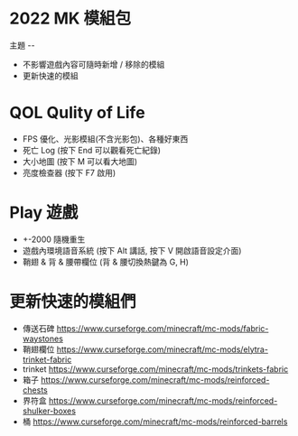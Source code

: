 # 2022 MK 模組包

主題 --
* 不影響遊戲內容可隨時新增 / 移除的模組
* 更新快速的模組

# QOL Qulity of Life
* FPS 優化、光影模組(不含光影包)、各種好東西
* 死亡 Log (按下 End 可以觀看死亡紀錄)
* 大小地圖 (按下 M 可以看大地圖)
* 亮度檢查器 (按下 F7 啟用)

# Play 遊戲
* +-2000 隨機重生
* 遊戲內環境語音系統 (按下 Alt 講話, 按下 V 開啟語音設定介面)
* 鞘翅 & 背 & 腰帶欄位 (背 & 腰切換熱鍵為 G, H)

# 更新快速的模組們
* 傳送石碑 https://www.curseforge.com/minecraft/mc-mods/fabric-waystones
* 鞘翅欄位 https://www.curseforge.com/minecraft/mc-mods/elytra-trinket-fabric
* trinket https://www.curseforge.com/minecraft/mc-mods/trinkets-fabric
* 箱子 https://www.curseforge.com/minecraft/mc-mods/reinforced-chests
* 界符盒 https://www.curseforge.com/minecraft/mc-mods/reinforced-shulker-boxes
* 桶 https://www.curseforge.com/minecraft/mc-mods/reinforced-barrels
